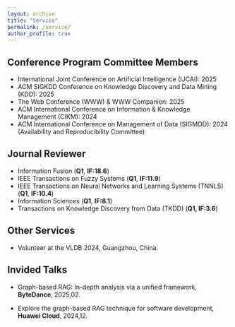 ```yaml
---
layout: archive
title: "Service"
permalink: /service/
author_profile: true
---
```



## Conference Program Committee Members
* International Joint Conference on Artificial Intelligence (IJCAI): 2025
* ACM SIGKDD Conference on Knowledge Discovery and Data Mining (KDD): 2025
* The Web Conference (WWW) & WWW Companion: 2025
* ACM International Conference on Information & Knowledge Management (CIKM): 2024
* ACM International Conference on Management of Data (SIGMOD): 2024 (Availability and Reproducibility Committee)


## Journal Reviewer

* Information Fusion (**Q1**, **IF:18.6**)
* IEEE Transactions on Fuzzy Systems (**Q1**, **IF:11.9**)
* IEEE Transactions on Neural Networks and Learning Systems (TNNLS) (**Q1**, **IF:10.4**)
* Information Sciences (**Q1**, **IF:8.1**)
* Transactions on Knowledge Discovery from Data (TKDD) (**Q1, IF:3.6**)



## Other Services
* Volunteer at the VLDB 2024, Guangzhou, China.

## Invided Talks
* Graph-based RAG: In-depth analysis via a unified framework, **ByteDance**, 2025,02.

* Explore the graph-based RAG technique for software development, **Huawei Cloud**, 2024,12.